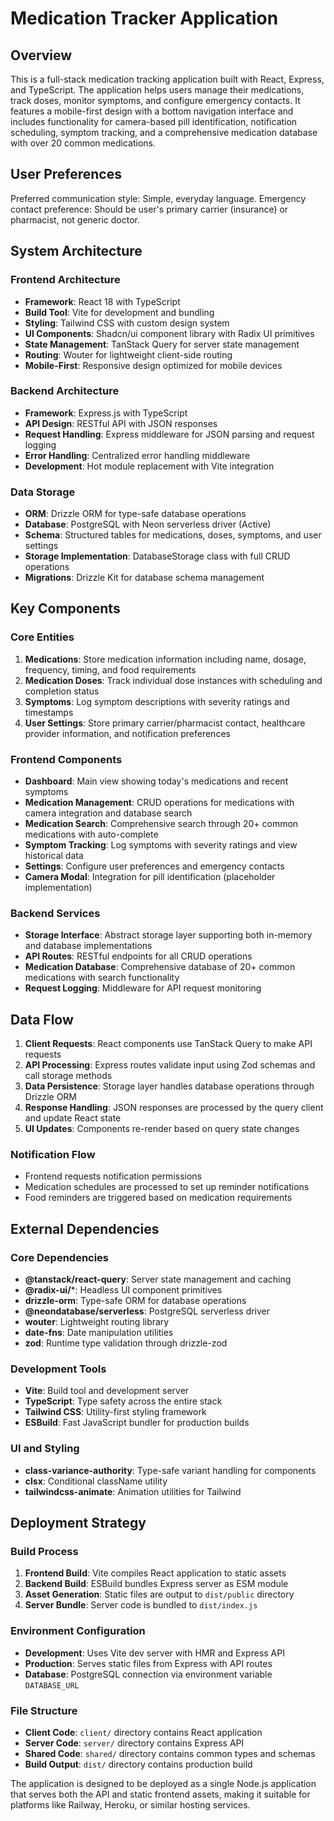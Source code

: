 # Medication Tracker Application

## Overview

This is a full-stack medication tracking application built with React, Express, and TypeScript. The application helps users manage their medications, track doses, monitor symptoms, and configure emergency contacts. It features a mobile-first design with a bottom navigation interface and includes functionality for camera-based pill identification, notification scheduling, symptom tracking, and a comprehensive medication database with over 20 common medications.

## User Preferences

Preferred communication style: Simple, everyday language.
Emergency contact preference: Should be user's primary carrier (insurance) or pharmacist, not generic doctor.

## System Architecture

### Frontend Architecture
- **Framework**: React 18 with TypeScript
- **Build Tool**: Vite for development and bundling
- **Styling**: Tailwind CSS with custom design system
- **UI Components**: Shadcn/ui component library with Radix UI primitives
- **State Management**: TanStack Query for server state management
- **Routing**: Wouter for lightweight client-side routing
- **Mobile-First**: Responsive design optimized for mobile devices

### Backend Architecture
- **Framework**: Express.js with TypeScript
- **API Design**: RESTful API with JSON responses
- **Request Handling**: Express middleware for JSON parsing and request logging
- **Error Handling**: Centralized error handling middleware
- **Development**: Hot module replacement with Vite integration

### Data Storage
- **ORM**: Drizzle ORM for type-safe database operations
- **Database**: PostgreSQL with Neon serverless driver (Active)
- **Schema**: Structured tables for medications, doses, symptoms, and user settings
- **Storage Implementation**: DatabaseStorage class with full CRUD operations
- **Migrations**: Drizzle Kit for database schema management

## Key Components

### Core Entities
1. **Medications**: Store medication information including name, dosage, frequency, timing, and food requirements
2. **Medication Doses**: Track individual dose instances with scheduling and completion status
3. **Symptoms**: Log symptom descriptions with severity ratings and timestamps
4. **User Settings**: Store primary carrier/pharmacist contact, healthcare provider information, and notification preferences

### Frontend Components
- **Dashboard**: Main view showing today's medications and recent symptoms
- **Medication Management**: CRUD operations for medications with camera integration and database search
- **Medication Search**: Comprehensive search through 20+ common medications with auto-complete
- **Symptom Tracking**: Log symptoms with severity ratings and view historical data
- **Settings**: Configure user preferences and emergency contacts
- **Camera Modal**: Integration for pill identification (placeholder implementation)

### Backend Services
- **Storage Interface**: Abstract storage layer supporting both in-memory and database implementations
- **API Routes**: RESTful endpoints for all CRUD operations
- **Medication Database**: Comprehensive database of 20+ common medications with search functionality
- **Request Logging**: Middleware for API request monitoring

## Data Flow

1. **Client Requests**: React components use TanStack Query to make API requests
2. **API Processing**: Express routes validate input using Zod schemas and call storage methods
3. **Data Persistence**: Storage layer handles database operations through Drizzle ORM
4. **Response Handling**: JSON responses are processed by the query client and update React state
5. **UI Updates**: Components re-render based on query state changes

### Notification Flow
- Frontend requests notification permissions
- Medication schedules are processed to set up reminder notifications
- Food reminders are triggered based on medication requirements

## External Dependencies

### Core Dependencies
- **@tanstack/react-query**: Server state management and caching
- **@radix-ui/***: Headless UI component primitives
- **drizzle-orm**: Type-safe ORM for database operations
- **@neondatabase/serverless**: PostgreSQL serverless driver
- **wouter**: Lightweight routing library
- **date-fns**: Date manipulation utilities
- **zod**: Runtime type validation through drizzle-zod

### Development Tools
- **Vite**: Build tool and development server
- **TypeScript**: Type safety across the entire stack
- **Tailwind CSS**: Utility-first styling framework
- **ESBuild**: Fast JavaScript bundler for production builds

### UI and Styling
- **class-variance-authority**: Type-safe variant handling for components
- **clsx**: Conditional className utility
- **tailwindcss-animate**: Animation utilities for Tailwind

## Deployment Strategy

### Build Process
1. **Frontend Build**: Vite compiles React application to static assets
2. **Backend Build**: ESBuild bundles Express server as ESM module
3. **Asset Generation**: Static files are output to `dist/public` directory
4. **Server Bundle**: Server code is bundled to `dist/index.js`

### Environment Configuration
- **Development**: Uses Vite dev server with HMR and Express API
- **Production**: Serves static files from Express with API routes
- **Database**: PostgreSQL connection via environment variable `DATABASE_URL`

### File Structure
- **Client Code**: `client/` directory contains React application
- **Server Code**: `server/` directory contains Express API
- **Shared Code**: `shared/` directory contains common types and schemas
- **Build Output**: `dist/` directory contains production build

The application is designed to be deployed as a single Node.js application that serves both the API and static frontend assets, making it suitable for platforms like Railway, Heroku, or similar hosting services.